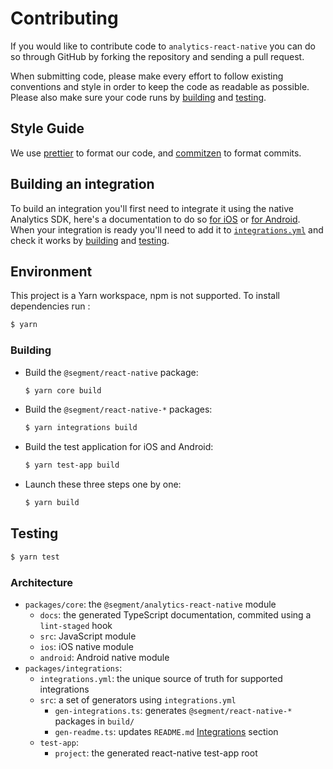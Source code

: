 # Contributing

If you would like to contribute code to `analytics-react-native` you can do so through
GitHub by forking the repository and sending a pull request.

When submitting code, please make every effort to follow existing conventions
and style in order to keep the code as readable as possible. Please also make
sure your code runs by [building](#building) and [testing](#testing).

## Style Guide

We use [prettier](https://www.github.com/prettier/prettier) to format our code, and [commitzen](http://commitizen.github.io/cz-cli/) to format commits.

## Building an integration

To build an integration you'll first need to integrate it using the native Analytics SDK, here's a documentation to do so [for iOS](https://github.com/segmentio/analytics-ios/blob/master/CONTRIBUTING.md) or [for Android](https://github.com/segmentio/analytics-android/blob/master/CONTRIBUTING.md).
When your integration is ready you'll need to add it to [`integrations.yml`](https://github.com/segmentio/analytics-react-native/blob/develop/packages/integrations/integrations.yml) and check it works by [building](#building) and [testing](#testing).

## Environment

This project is a Yarn workspace, npm is not supported. To install dependencies run :

```bash
$ yarn
```

### Building

- Build the `@segment/react-native` package:
  ```bash
  $ yarn core build
  ```
- Build the `@segment/react-native-*` packages:
  ```bash
  $ yarn integrations build
  ```
- Build the test application for iOS and Android:
  ```bash
  $ yarn test-app build
  ```
- Launch these three steps one by one:
  ```bash
  $ yarn build
  ```

## Testing

```bash
$ yarn test
```

### Architecture

- `packages/core`: the `@segment/analytics-react-native` module
  - `docs`: the generated TypeScript documentation, commited using a `lint-staged` hook
  - `src`: JavaScript module
  - `ios`: iOS native module
  - `android`: Android native module
- `packages/integrations`:
  - `integrations.yml`: the unique source of truth for supported integrations
  - `src`: a set of generators using `integrations.yml`
    - `gen-integrations.ts`: generates `@segment/react-native-*` packages in `build/`
    - `gen-readme.ts`: updates `README.md` [Integrations](README.md#integrations) section
  - `test-app`:
    - `project`: the generated react-native test-app root
